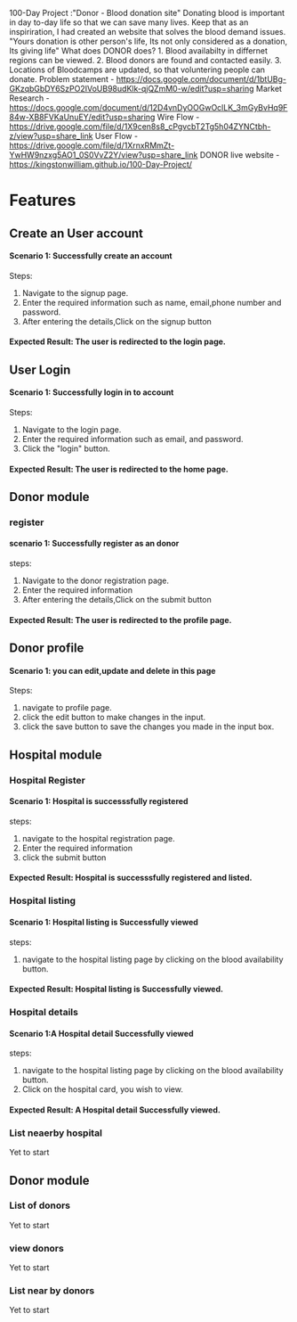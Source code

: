 100-Day Project :"Donor - Blood donation site" Donating blood is important in
day to-day life so that we can save many lives. Keep that as an inspiriration, I
had created an website that solves the blood demand issues. "Yours donation is
other person's life, Its not only considered as a donation, Its giving life"
What does DONOR does? 1. Blood availabilty in differnet regions can be viewed.
2. Blood donors are found and contacted easily. 3. Locations of Bloodcamps are
updated, so that voluntering people can donate. Problem statement -
https://docs.google.com/document/d/1btUBg-GKzqbGbDY6SzPO2IVoUB98udKlk-qjQZmM0-w/edit?usp=sharing
Market Research -
https://docs.google.com/document/d/12D4vnDyOOGwOclLK_3mGyBvHq9F84w-XB8FVKaUnuEY/edit?usp=sharing
Wire Flow -
https://drive.google.com/file/d/1X9cen8s8_cPgvcbT2Tg5h04ZYNCtbh-z/view?usp=share_link
User Flow -
https://drive.google.com/file/d/1XrnxRMmZt-YwHW9nzxg5AO1_0S0VvZ2Y/view?usp=share_link
DONOR live website - https://kingstonwilliam.github.io/100-Day-Project/

<h1>Features</h1>

<h2>Create an User account</h2>
<h4>Scenario 1: Successfully create an account</h4>
<p>Steps:</p>
<ol>
  <li>Navigate to the signup page.</li>
  <li>Enter the required information such as name, email,phone number and
    password.
  </li>
  <li>After entering the details,Click on the signup button</li>
</ol>
<h4>Expected Result: The user is redirected to the login page.</h4>


<h2>User Login</h2>
<h4>Scenario 1: Successfully login in to account</h4>
<p>Steps:</p>
<ol>
  <li>Navigate to the login page.</li>
  <li>Enter the required information such as email, and password.</li>
  <li>Click the "login" button.</li>
</ol>
<h4>Expected Result: The user is redirected to the home page.</h4>

<h2>Donor module</h2>
<h3>register</h3>
<h4> scenario 1: Successfully  register as an donor</h4>
<p>steps:</p>
<ol>
    <li>Navigate to the donor registration page.</li>
    <li>Enter the required information</li>
    <li>After entering the details,Click on the submit button </li>
</ol>
<h4>Expected Result: The user is redirected to the profile page.</h4>

<h2>Donor profile</h2>
<h4>Scenario 1: you can edit,update and delete in this page</h4>
<p>Steps:</p>
<ol>
  <li>navigate to profile page.</li>
  <li>click the edit button to make changes in the input.</li>
  <li>click the save button to save the changes you made in the input box.</li>
</ol>

<h2>Hospital module</h2>

<h3>Hospital Register</h3>
<h4>Scenario 1: Hospital is successsfully registered</h4>
<p>steps:</p>
<ol>
  <li>navigate to the hospital registration page.</li>
  <li>Enter the required information</li>
  <li>click the submit button</li>
</ol>
<h4>Expected Result: Hospital is successsfully registered and listed.</h4>

<h3>Hospital listing</h3>
<h4>Scenario 1: Hospital listing is Successfully viewed</h4>
<p>steps:</p>
<ol>
  <li>navigate to the hospital listing page by clicking on the blood availability button.</li>
</ol>
<h4>Expected Result: Hospital listing is Successfully viewed.</h4>

<h3>Hospital details</h3>
<h4>Scenario 1:A Hospital detail Successfully viewed</h4>
<p>steps:</p>
<ol>
  <li>navigate to the hospital listing page by clicking on the blood availability button.</li>
  <li>Click on the hospital card, you wish to view.</li>
</ol>
<h4>Expected Result: A Hospital detail Successfully viewed.</h4>

<h3>List neaerby hospital</h3>
<p>Yet to start</p>
 
<h2>Donor module</h2>

<h3>List of donors</h3>
<p>Yet to start</p>
<h3>view donors</h3>
<p>Yet to start</p>
<h3>List near by donors</h3>
<p>Yet to start</p>
